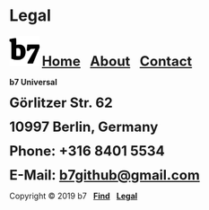 # Legal
<img alt="b7" width="54" height="54" src="b7.svg"> <strong><font size="5"><a href="https://b7.github.io">Home</a> &nbsp; <a href="https://b7.github.io/about">About</a> &nbsp; <a href="https://b7.github.io/contact">Contact</a></font></strong>

**b7 Universal**

<strong><font size="5">Görlitzer Str. 62</font></strong>

<strong><font size="5">10997 Berlin, Germany</font></strong>

<strong><font size="5">Phone: +316 8401 5534</font></strong>

<strong><font size="5">E-Mail: b7github@gmail.com</font></strong>

Copyright © 2019 b7 &nbsp; <strong><a href="https://b7.github.io/find">Find</a></strong> &nbsp; <strong><a href="https://b7.github.io/legal">Legal</a></strong>

